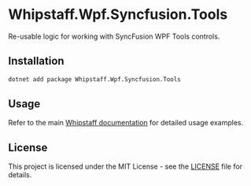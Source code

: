 # Whipstaff.Wpf.Syncfusion.Tools

Re-usable logic for working with SyncFusion WPF Tools controls.

## Installation

```bash
dotnet add package Whipstaff.Wpf.Syncfusion.Tools
```

## Usage

Refer to the main [Whipstaff documentation](https://github.com/dpvreony/whipstaff) for detailed usage examples.

## License

This project is licensed under the MIT License - see the [LICENSE](https://github.com/dpvreony/whipstaff/blob/main/LICENSE) file for details.
